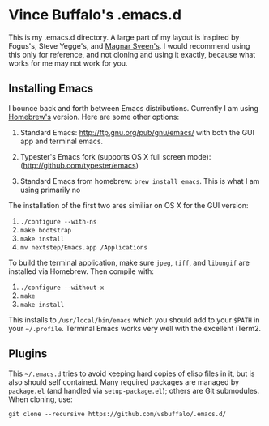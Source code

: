 # Vince Buffalo's .emacs.d

This is my .emacs.d directory. A large part of my layout is inspired
by Fogus's, Steve Yegge's, and [Magnar
Sveen's](https://github.com/magnars/.emacs.d). I would recommend using
this only for reference, and not cloning and using it exactly, because
what works for me may not work for you.

## Installing Emacs

I bounce back and forth between Emacs distributions. Currently I am
using [Homebrew's](http://mxcl.github.com/homebrew/) version. Here are
some other options:

 1. Standard Emacs: http://ftp.gnu.org/pub/gnu/emacs/ with both the
 GUI app and terminal emacs.

 2. Typester's Emacs fork (supports OS X full screen mode):
 (http://github.com/typester/emacs)

 3. Standard Emacs from homebrew: `brew install emacs`. This is what I
 am using primarily no

The installation of the first two ares similiar on OS X for the GUI
version:

 1. `./configure --with-ns`
 2. `make bootstrap`
 3. `make install`
 4. `mv nextstep/Emacs.app /Applications`

To build the terminal application, make sure `jpeg`, `tiff`, and `libungif`
are installed via Homebrew. Then compile with:

 1. `./configure --without-x`
 2. `make`
 3. `make install`

This installs to `/usr/local/bin/emacs` which you should add to your
`$PATH` in your `~/.profile`. Terminal Emacs works very well with the
excellent iTerm2.

## Plugins

This `~/.emacs.d` tries to avoid keeping hard copies of elisp files in
it, but is also should self contained. Many required packages are
managed by `package.el` (and handled via `setup-package.el`); others
are Git submodules. When cloning, use:

    git clone --recursive https://github.com/vsbuffalo/.emacs.d/


